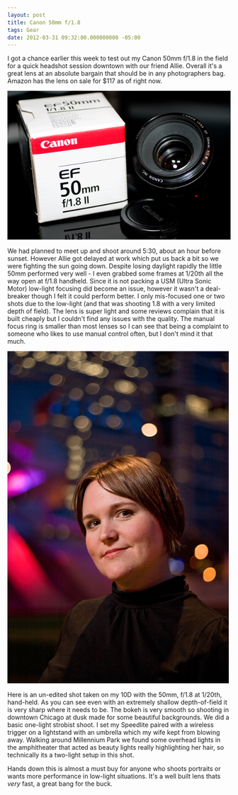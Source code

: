```yaml
---
layout: post
title: Canon 50mm f/1.8
tags: Gear
date: 2012-03-31 09:32:00.000000000 -05:00
---
```

<p>I got a chance earlier this week to test out my Canon 50mm f/1.8 in the field for a quick headshot session downtown with our friend Allie. Overall it's a great lens at an absolute bargain that should be in any photographers bag. Amazon has the lens on sale for $117 as of right now.</p>

<img src="/images/50mm.gif" alt="Canon 50mm f/1.8 Prime Lens" />

<p>We had planned to meet up and shoot around 5:30, about an hour before sunset. However Allie got delayed at work which put us back a bit so we were fighting the sun going down. Despite losing daylight rapidly the little 50mm performed very well - I even grabbed some frames at 1/20th all the way open at f/1.8 handheld. Since it is not packing a USM (Ultra Sonic Motor) low-light focusing did become an issue, however it wasn't a deal-breaker though I felt it could perform better. I only mis-focused one or two shots due to the low-light (and that was shooting 1.8 with a very limited depth of field). The lens is super light and some reviews complain that it is built cheaply but I couldn't find any issues with the quality.  The manual focus ring is smaller than most lenses so I can see that being a complaint to someone who likes to use manual control often, but I don't mind it that much.</p>
<img src="/images/allie.jpg" alt="Canon 50mm f/1.8 at 1/20th" />

<p>Here is an un-edited shot taken on my 10D with the 50mm, f/1.8 at 1/20th, hand-held.  As you can see even with an extremely shallow depth-of-field it is very sharp where it needs to be. The bokeh is very smooth so shooting in downtown Chicago at dusk made for some beautiful backgrounds.  We did a basic one-light strobist shoot. I set my Speedlite paired with a wireless trigger on a lightstand with an umbrella which my wife kept from blowing away. Walking around Millennium Park we found some overhead lights in the amphitheater that acted as beauty lights really highlighting her hair, so technically its a two-light setup in this shot.</p>

<p>Hands down this is almost a must buy for anyone who shoots portraits or wants more performance in low-light situations.  It's a well built lens thats <em>very</em> fast, a great bang for the buck. </p>

